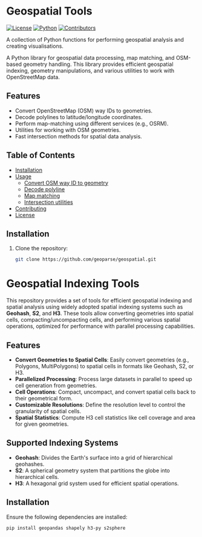 # Geospatial Tools

[![License](https://img.shields.io/github/license/geoparse/geospatial)](https://github.com/geoparse/geospatial/blob/main/LICENSE)
[![Python](https://img.shields.io/badge/python-3.x-blue.svg)](https://www.python.org/)
[![Contributors](https://img.shields.io/github/contributors/geoparse/geospatial)](https://github.com/geoparse/geospatial/graphs/contributors)

A collection of Python functions for performing geospatial analysis and creating visualisations.

A Python library for geospatial data processing, map matching, and OSM-based geometry handling. This library provides efficient geospatial indexing, geometry manipulations, and various utilities to work with OpenStreetMap data.

## Features

- Convert OpenStreetMap (OSM) way IDs to geometries.
- Decode polylines to latitude/longitude coordinates.
- Perform map-matching using different services (e.g., OSRM).
- Utilities for working with OSM geometries.
- Fast intersection methods for spatial data analysis.

## Table of Contents

- [Installation](#installation)
- [Usage](#usage)
  - [Convert OSM way ID to geometry](#convert-osm-way-id-to-geometry)
  - [Decode polyline](#decode-polyline)
  - [Map matching](#map-matching)
  - [Intersection utilities](#intersection-utilities)
- [Contributing](#contributing)
- [License](#license)

## Installation

1. Clone the repository:

   ```bash
   git clone https://github.com/geoparse/geospatial.git


# Geospatial Indexing Tools

This repository provides a set of tools for efficient geospatial indexing and spatial analysis using widely adopted spatial indexing systems such as **Geohash**, **S2**, and **H3**. These tools allow converting geometries into spatial cells, compacting/uncompacting cells, and performing various spatial operations, optimized for performance with parallel processing capabilities.

## Features

- **Convert Geometries to Spatial Cells**: Easily convert geometries (e.g., Polygons, MultiPolygons) to spatial cells in formats like Geohash, S2, or H3.
- **Parallelized Processing**: Process large datasets in parallel to speed up cell generation from geometries.
- **Cell Operations**: Compact, uncompact, and convert spatial cells back to their geometrical form.
- **Customizable Resolutions**: Define the resolution level to control the granularity of spatial cells.
- **Spatial Statistics**: Compute H3 cell statistics like cell coverage and area for given geometries.

## Supported Indexing Systems

- **Geohash**: Divides the Earth's surface into a grid of hierarchical geohashes.
- **S2**: A spherical geometry system that partitions the globe into hierarchical cells.
- **H3**: A hexagonal grid system used for efficient spatial operations.

## Installation

Ensure the following dependencies are installed:

```bash
pip install geopandas shapely h3-py s2sphere
